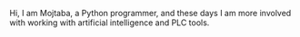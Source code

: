 Hi, I am Mojtaba, a Python programmer, and these days I am more involved with working with artificial intelligence and PLC tools.
